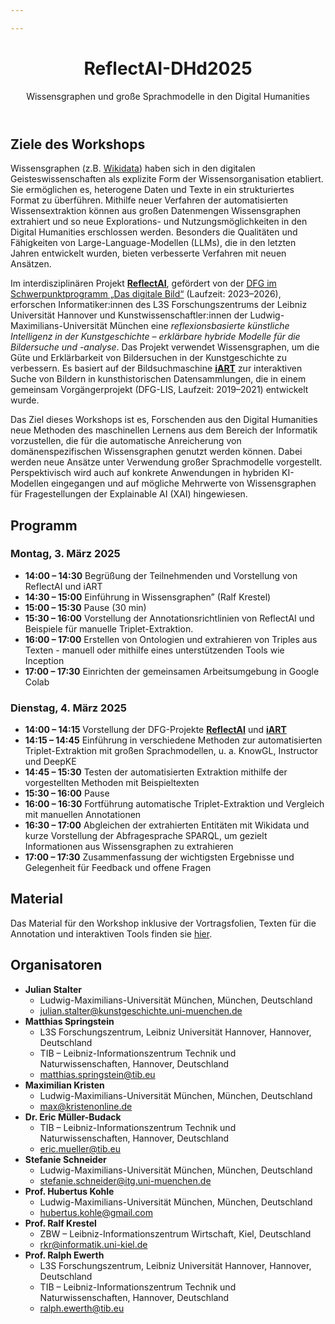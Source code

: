 ```yaml
---

---
```


<header className="heroBanner">
    <div className="container">
        <h1>
            ReflectAI-DHd2025
        </h1>
        <p className="hero__subtitle">Wissensgraphen und große Sprachmodelle in den Digital Humanities</p>
    </div>
</header>

## Ziele des Workshops 

Wissensgraphen (z.B. [Wikidata](https://wikidata.org)) haben sich in den digitalen Geisteswissenschaften als explizite Form der Wissensorganisation etabliert. Sie ermöglichen es, heterogene Daten und Texte in ein strukturiertes Format zu überführen. Mithilfe neuer Verfahren der automatisierten Wissensextraktion können aus großen Datenmengen Wissensgraphen extrahiert und so neue Explorations- und Nutzungsmöglichkeiten in den Digital Humanities erschlossen werden. Besonders die Qualitäten und Fähigkeiten von Large-Language-Modellen (LLMs), die in den letzten Jahren entwickelt wurden, bieten verbesserte Verfahren mit neuen Ansätzen.

Im interdisziplinären Projekt **[ReflectAI](https://www.digitalesbild.gwi.uni-muenchen.de/reflexionsbasierte-kuenstliche-intelligenz-in-der-kunstgeschichte-erklaerbare-hybride-modelle-fuer-die-bildersuche-und-analyse/)**, gefördert von der [DFG im Schwerpunktprogramm „Das digitale Bild“](https://www.digitalesbild.gwi.uni-muenchen.de/) (Laufzeit: 2023–2026), erforschen Informatiker:innen des L3S Forschungszentrums der Leibniz Universität Hannover und Kunstwissenschaftler:innen der Ludwig-Maximilians-Universität München eine *reflexionsbasierte künstliche Intelligenz in der Kunstgeschichte – erklärbare hybride Modelle für die Bildersuche und -analyse*. Das Projekt verwendet Wissensgraphen, um die Güte und Erklärbarkeit von Bildersuchen in der Kunstgeschichte zu verbessern. Es basiert auf der Bildsuchmaschine **[iART](https://iart.vision)** zur interaktiven Suche von Bildern in kunsthistorischen Datensammlungen, die in einem gemeinsam Vorgängerprojekt (DFG-LIS, Laufzeit: 2019–2021) entwickelt wurde.  

Das Ziel dieses Workshops ist es, Forschenden aus den Digital Humanities neue Methoden des maschinellen Lernens aus dem Bereich der Informatik vorzustellen, die für die automatische Anreicherung von domänenspezifischen Wissensgraphen genutzt werden können. Dabei werden neue Ansätze unter Verwendung großer Sprachmodelle vorgestellt. Perspektivisch wird auch auf konkrete Anwendungen in hybriden KI-Modellen eingegangen und auf mögliche Mehrwerte von Wissensgraphen für Fragestellungen der Explainable AI (XAI) hingewiesen.


## Programm

### Montag, 3. März 2025

- **14:00 – 14:30** Begrüßung der Teilnehmenden und Vorstellung von ReflectAI und iART
- **14:30 – 15:00** Einführung in Wissensgraphen” (Ralf Krestel)
- **15:00 – 15:30** Pause (30 min)
- **15:30 – 16:00** Vorstellung der Annotationsrichtlinien von ReflectAI und Beispiele für manuelle Triplet-Extraktion.
- **16:00 – 17:00** Erstellen von Ontologien und extrahieren von Triples aus Texten -  manuell oder mithilfe eines unterstützenden Tools wie Inception
- **17:00 – 17:30** Einrichten der gemeinsamen Arbeitsumgebung in Google Colab

### Dienstag, 4. März 2025
- **14:00 – 14:15** Vorstellung der DFG-Projekte [**ReflectAI**](https://www.digitalesbild.gwi.uni-muenchen.de/reflexionsbasierte-kuenstliche-intelligenz-in-der-kunstgeschichte-erklaerbare-hybride-modelle-fuer-die-bildersuche-und-analyse/) und [**iART**](https://iart.vision)
- **14:15 – 14:45** Einführung in verschiedene Methoden zur automatisierten Triplet-Extraktion mit großen Sprachmodellen, u. a. KnowGL, Instructor und DeepKE
- **14:45 – 15:30** Testen der automatisierten Extraktion mithilfe der vorgestellten Methoden mit Beispieltexten
- **15:30 – 16:00** Pause
- **16:00 – 16:30** Fortführung automatische Triplet-Extraktion und Vergleich mit manuellen Annotationen
- **16:30 – 17:00** Abgleichen der extrahierten Entitäten mit Wikidata und kurze Vorstellung der Abfragesprache SPARQL, um gezielt Informationen aus Wissensgraphen zu extrahieren
- **17:00 – 17:30** Zusammenfassung der wichtigsten Ergebnisse und Gelegenheit für Feedback und offene Fragen

## Material 

Das Material für den Workshop inklusive der Vortragsfolien, Texten für die Annotation und interaktiven Tools finden sie [hier](https://tibhannover.github.io/ReflectAI-DHd2025/docs/Workshop%20DHd25/beispieltexte).

## Organisatoren

- **Julian Stalter**
  - Ludwig-Maximilians-Universität München, München, Deutschland
  - [julian.stalter@kunstgeschichte.uni-muenchen.de](mailto:julian.stalter@kunstgeschichte.uni-muenchen.de)
- **Matthias Springstein**
  - L3S Forschungszentrum, Leibniz Universität Hannover, Hannover, Deutschland
  - TIB – Leibniz-Informationszentrum Technik und Naturwissenschaften, Hannover, Deutschland
  - [matthias.springstein@tib.eu](mailto:matthias.springstein@tib.eu)
- **Maximilian Kristen**
  - Ludwig-Maximilians-Universität München, München, Deutschland
  - [max@kristenonline.de](mailto:max@kristenonline.de)
- **Dr. Eric Müller-Budack**
  - TIB – Leibniz-Informationszentrum Technik und Naturwissenschaften, Hannover, Deutschland
  - [eric.mueller@tib.eu](mailto:eric.mueller@tib.eu)
- **Stefanie Schneider**
  - Ludwig-Maximilians-Universität München, München, Deutschland
  - [stefanie.schneider@itg.uni-muenchen.de](mailto:stefanie.schneider@itg.uni-muenchen.de)
- **Prof. Hubertus Kohle**
  - Ludwig-Maximilians-Universität München, München, Deutschland
  - [hubertus.kohle@gmail.com](mailto:hubertus.kohle@gmail.com)
- **Prof. Ralf Krestel**
  - ZBW – Leibniz-Informationszentrum Wirtschaft, Kiel, Deutschland
  - [rkr@informatik.uni-kiel.de](mailto:rkr@informatik.uni-kiel.de)
- **Prof. Ralph Ewerth**
  - L3S Forschungszentrum, Leibniz Universität Hannover, Hannover, Deutschland
  - TIB – Leibniz-Informationszentrum Technik und Naturwissenschaften, Hannover, Deutschland
  - [ralph.ewerth@tib.eu](mailto:ralph.ewerth@tib.eu)